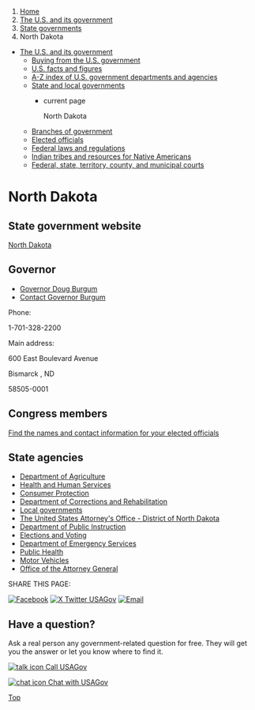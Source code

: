 1. [Home](/)
2. [The U.S. and its government](/about-the-us)
3. [State governments](/state-governments)
4. North Dakota

* [The U.S. and its government](/about-the-us)
  + [Buying from the U.S. government](/buy-from-government)
  + [U.S. facts and figures](/facts-figures)
  + [A-Z index of U.S. government departments and agencies](/agency-index)
  + [State and local governments](/state-local-governments)
    - current page

      North Dakota
  + [Branches of government](/branches-of-government)
  + [Elected officials](/elected-officials)
  + [Federal laws and regulations](/laws-and-regulations)
  + [Indian tribes and resources for Native Americans](/tribes)
  + [Federal, state, territory, county, and municipal courts](/courts)

North Dakota
============

State government website
------------------------

[North Dakota](https://www.nd.gov/)

Governor
--------

* [Governor Doug Burgum](https://www.governor.nd.gov/)
* [Contact Governor Burgum](https://www.governor.nd.gov/contact)

Phone:

1-701-328-2200

Main address:

600 East Boulevard Avenue
  

Bismarck
,
ND

58505-0001

Congress members
----------------

[Find the names and contact information for your elected officials](/elected-officials)

State agencies
--------------

* [Department of Agriculture](https://www.ndda.nd.gov/)
* [Health and Human Services](https://www.hhs.nd.gov/)
* [Consumer Protection](https://attorneygeneral.nd.gov/consumer-resources/)
* [Department of Corrections and Rehabilitation](https://www.docr.nd.gov/)
* [Local governments](https://www.nd.gov/government/local-government)
* [The United States Attorney's Office - District of North Dakota](https://www.justice.gov/usao-nd)
* [Department of Public Instruction](https://www.nd.gov/dpi/)
* [Elections and Voting](https://vip.sos.nd.gov/PortalList.aspx)
* [Department of Emergency Services](https://www.des.nd.gov/)
* [Public Health](https://www.hhs.nd.gov/health)
* [Motor Vehicles](https://www.dot.nd.gov/)
* [Office of the Attorney General](https://attorneygeneral.nd.gov/)

SHARE THIS PAGE:

[![Facebook](/themes/custom/usagov/images/social-media-icons/Facebook_Icon.svg)](https://www.facebook.com/sharer/sharer.php?u=https://www.usa.gov/states/north-dakota&v=3)
[![X Twitter USAGov](/themes/custom/usagov/images/social-media-icons/X_Twitter_Icon.svg?version=2)](https://twitter.com/intent/tweet?source=webclient&text=https://www.usa.gov/states/north-dakota)
[![Email](/themes/custom/usagov/images/social-media-icons/Email_Icon.svg?version=2)](mailto:?subject=https://www.usa.gov/states/north-dakota)

Have a question?
----------------

Ask a real person any government-related question for free. They will get you the answer or let you know where to find it.

[![talk icon](/themes/custom/usagov/images/ICONS_talk.png)
Call USAGov](/phone)

[![chat icon](/themes/custom/usagov/images/ICONS_chat.png)
Chat with USAGov](/chat)

[Top](#main-content)